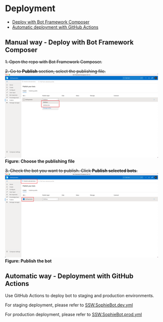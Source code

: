 # Deployment

-   [Deploy with Bot Framework Composer](#deploy-with-bot-framework-composer)
-   [Automatic deployment with GitHub Actions](#automatic-deployment-with-github-actions)

## Manual way - Deploy with Bot Framework Composer

~~1. Open the repo with Bot Framework Composer.~~

~~2. Go to **Publish** section, select the publishing file.~~
   ![composer-choose-publishing-file](images/composer-choose-publishing-file.png)
   **Figure: Choose the publishing file**

~~3. Check the bot you want to publish. Click **Publish selected bots**.~~
   ![publish-the-bot](images/composer-publish-the-bot.png)
   **Figure: Publish the bot**

## Automatic way - Deployment with GitHub Actions

Use GitHub Actions to deploy bot to staging and production environments.

For staging deployment, please refer to [SSW.SophieBot.dev.yml](https://github.com/SSWConsulting/SSW.SophieBot/blob/main/.github/workflows/SSW.SophieBot.dev.yml)

For production deployment, please refer to [SSW.SophieBot.prod.yml](https://github.com/SSWConsulting/SSW.SophieBot/blob/main/.github/workflows/SSW.SophieBot.prod.yml)
